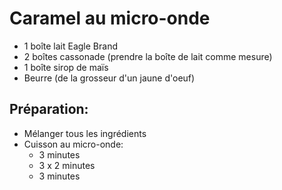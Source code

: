 # Caramel au micro-onde

- 1 boîte lait Eagle Brand
- 2 boîtes cassonade (prendre la boîte de lait comme mesure)
- 1 boîte sirop de maïs
- Beurre (de la grosseur d'un jaune d'oeuf)

## Préparation:

- Mélanger tous les ingrédients
- Cuisson au micro-onde:
  + 3 minutes
  + 3 x 2 minutes
  + 3 minutes
